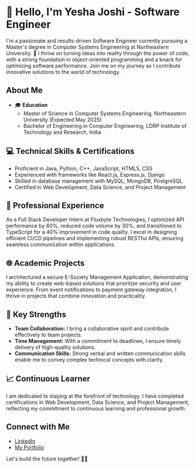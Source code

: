 # 👋 Hello, I'm Yesha Joshi - Software Engineer

I'm a passionate and results-driven Software Engineer currently pursuing a Master's degree in Computer Systems Engineering at Northeastern University. 🚀 I thrive on turning ideas into reality through the power of code, with a strong foundation in object-oriented programming and a knack for optimizing software performance. Join me on my journey as I contribute innovative solutions to the world of technology.

## About Me

- 🎓 **Education**
  - Master of Science in Computer Systems Engineering, Northeastern University (Expected May 2025)
  - Bachelor of Engineering in Computer Engineering, LDRP Institute of Technology and Research, India

## 💻 Technical Skills & Certifications

- Proficient in Java, Python, C++, JavaScript, HTML5, CSS
- Experienced with frameworks like React.js, Express.js, Django
- Skilled in database management with MySQL, MongoDB, PostgreSQL
- Certified in Web Development, Data Science, and Project Management

## 🚀 Professional Experience

As a Full Stack Developer Intern at Fluxbyte Technologies, I optimized API performance by 60%, reduced code volume by 30%, and transitioned to TypeScript for a 40% improvement in code quality. I excel in designing efficient CI/CD pipelines and implementing robust RESTful APIs, ensuring seamless communication within applications.

## 🌐 Academic Projects

I architectured a secure E-Society Management Application, demonstrating my ability to create web-based solutions that prioritize security and user experience. From event notifications to payment gateway integration, I thrive in projects that combine innovation and practicality.

## 🌟 Key Strengths

- **Team Collaboration:** I bring a collaborative spirit and contribute effectively to team projects.
- **Time Management:** With a commitment to deadlines, I ensure timely delivery of high-quality solutions.
- **Communication Skills:** Strong verbal and written communication skills enable me to convey complex technical concepts with clarity.

## 📈 Continuous Learner

I am dedicated to staying at the forefront of technology. I have completed certifications in Web Development, Data Science, and Project Management, reflecting my commitment to continuous learning and professional growth.

## Connect with Me

- [LinkedIn](https://www.linkedin.com/in/yeshajoshi3071/)
- [My Portfolio](https://my-portfolio-umber-alpha.vercel.app/)

Let's build the future together! 🚀✨
